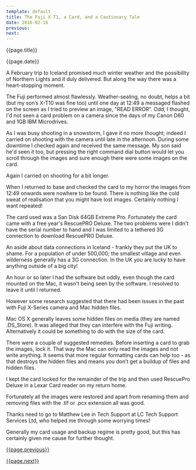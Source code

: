 ```yaml
---
template: default
title: The Fuji X-T1, a Card, and a Cautionary Tale
date: 2016-02-16
previous:
next:
---
```


{{page.title}}

{{page.date}}

A February trip to Iceland promised much winter weather and the possibility of Northern Lights and it duly delivered. But along the way there was a heart-stopping moment.

The Fuji performed almost flawlessly. Weather-sealing, no doubt, helps a bit (but my son’s X-T10 was fine too) until one day at 12:49 a messaged flashed on the screen as I tried to preview an image, "READ ERROR". Odd, I thought, I'd not seen a card problem on a camera since the days of my Canon D60 and 1GB IBM Microdrives.

As I was busy shooting in a snowstorm, I gave it no more thought; indeed I carried on shooting with the camera until late in the afternoon. During some downtime I checked again and received the same message. My son said he'd seen it too, but pressing the right command dial button would let you scroll through the images and sure enough there were some images on the card.

Again I carried on shooting for a bit longer.

When I returned to base and checked the card to my horror the images from 12:49 onwards were nowhere to be found. There is nothing like the cold sweat of realisation that you might have lost images. Certainly nothing I want repeated!

The card used was a San Disk 64GB Extreme Pro. Fortunately the card came with a free year's RescuePRO Deluxe. The two problems were I didn't have the serial number to hand and I was limited to a tethered 3G connection to download RescuePRO Deluxe.

An aside about data connections in Iceland - frankly they put the UK to shame. For a population of under 500,000; the smallest village and even wilderness generally has a 3G connection. In the UK you are lucky to have anything outside of a big city!

An hour or so later I had the software but oddly, even though the card mounted on the Mac, it wasn't being seen by the software. I resolved to leave it until I returned.

However some research suggested that there had been issues in the past with Fuji X-Series camera and Mac hidden files.

Mac OS X generally leaves some hidden files on media (they are named .DS_Store). It was alleged that they can interfere with the Fuji writing.
Alternatively it could be something to do with the size of the card. 

There were a couple of suggested remedies. Before inserting a card to grab the images, lock it. That way the Mac can only read the images and not write anything.
It seems that more regular formatting cards can help too - as that destroys the hidden files and means you don’t get a buildup of files and hidden files.

I kept the card locked for the remainder of the trip and then used RescuePro Deluxe in a Lexar Card reader on my return home.

Fortunately all the images were restored and apart from renaming them and removing files with the .tif or .pcx extension all was good.

Thanks need to go to Matthew Lee in Tech Support at LC Tech Support Services Ltd, who helped me through some worrying times!

Generally my card usage and backup regime is pretty good, but this has certainly given me cause for further thought.

[{{page.previous}}](2021-01-13-lip-chronicles-life-in-lockdown)

[{{page.next}}](2021-01-13-warped-topographies-ii)